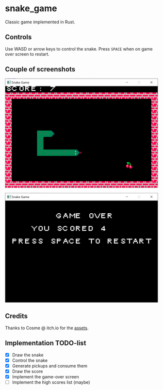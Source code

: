 # snake_game

Classic game implemented in Rust.

## Controls

Use WASD or arrow keys to control the snake. Press `SPACE` when on game over screen to restart.

## Couple of screenshots

![Gameplay](./screenshots/gameplay.png)

![Gameover](./screenshots/gameover.png)

## Credits

Thanks to Cosme @ itch.io for the [assets](https://cosme.itch.io/snake).

## Implementation TODO-list

- [x] Draw the snake
- [x] Control the snake
- [x] Generate pickups and consume them
- [x] Draw the score
- [x] Implement the game-over screen
- [ ] Implement the high scores list (maybe)
